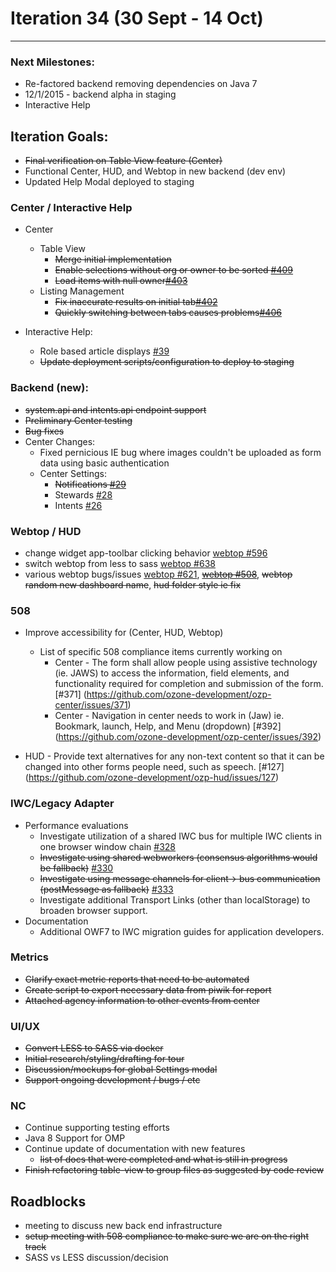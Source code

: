 # Iteration 34 (30 Sept - 14 Oct)

*** 
### Next Milestones:
* Re-factored backend removing dependencies on Java 7
* 12/1/2015 - backend alpha in staging  
* Interactive Help

## Iteration Goals:
* ~~Final verification on Table View feature (Center)~~
* Functional Center, HUD, and Webtop in new backend (dev env)
* Updated Help Modal deployed to staging

### Center / Interactive Help
* Center
  * Table View
    * ~~Merge initial implementation~~
    * ~~Enable selections without org or owner to be sorted [#409](https://github.com/ozone-development/ozp-center/issues/409)~~
    * ~~Load items with null owner[#403](https://github.com/ozone-development/ozp-center/issues/403)~~
  * Listing Management
    * ~~Fix inaccurate results on initial tab[#402](https://github.com/ozone-development/ozp-center/issues/402)~~
    * ~~Quickly switching between tabs causes problems[#406](https://github.com/ozone-development/ozp-center/issues/406)~~

* Interactive Help:
  * Role based article displays [#39](https://github.com/ozone-development/ozp-help/issues/39)
  * ~~Update deployment scripts/configuration to deploy to staging~~

### Backend (new):
* ~~system.api and intents.api endpoint support~~
* ~~Preliminary Center testing~~
* ~~Bug fixes~~
* Center Changes:
  * Fixed pernicious IE bug where images couldn't be uploaded as form data using basic authentication
  * Center Settings:
    * ~~Notifications [#29](https://github.com/ozone-development/ozp-backend/issues/29)~~
    * Stewards [#28](https://github.com/ozone-development/ozp-backend/issues/28)
    * Intents [#26](https://github.com/ozone-development/ozp-backend/issues/26)

### Webtop / HUD
* change widget app-toolbar clicking behavior [webtop #596](https://github.com/ozone-development/ozp-webtop/issues/596)
* switch webtop from less to sass [webtop #638](https://github.com/ozone-development/ozp-webtop/issues/638)
* various webtop bugs/issues [webtop #621](https://github.com/ozone-development/ozp-webtop/issues/621), ~~[webtop #508](https://github.com/ozone-development/ozp-webtop/issues/508)~~, ~~webtop random new dashboard name~~, ~~hud folder style ie fix~~

### 508
* Improve accessibility for (Center, HUD, Webtop)

  * List of specific 508 compliance items currently working on
    * Center - The form shall allow people using assistive technology (ie. JAWS) to access the information, field elements, and functionality required for completion and submission of the form. [#371] (https://github.com/ozone-development/ozp-center/issues/371)
    * Center - Navigation in center needs to work in (Jaw) ie. Bookmark, launch, Help, and Menu (dropdown)
[#392] (https://github.com/ozone-development/ozp-center/issues/392)

* HUD - Provide text alternatives for any non-text content so that it can be changed into other forms people need, such as speech. [#127] (https://github.com/ozone-development/ozp-hud/issues/127)


### IWC/Legacy Adapter
* Performance evaluations
    * Investigate utilization of a shared IWC bus for multiple IWC clients in one browser window chain [#328](https://github.com/ozone-development/ozp-iwc/issues/328)
    * ~~Investigate using shared webworkers (consensus algorithms would be fallback)~~ [#330](https://github.com/ozone-development/ozp-iwc/issues/330)
    * ~~Investigate using message channels for client-> bus communication (postMessage as fallback)~~ [#333](https://github.com/ozone-development/ozp-iwc/issues/3333)
    * Investigate additional Transport Links (other than localStorage) to broaden browser support.
* Documentation
    * Additional OWF7 to IWC migration guides for application developers.

### Metrics
* ~~Clarify exact metric reports that need to be automated~~
* ~~Create script to export necessary data from piwik for report~~
* ~~Attached agency information to other events from center~~

### UI/UX
* ~~Convert LESS to SASS via docker~~
* ~~Initial research/styling/drafting for tour~~
* ~~Discussion/mockups for global Settings modal~~
* ~~Support ongoing development / bugs / etc~~

### NC
* Continue supporting testing efforts
* Java 8 Support for OMP
* Continue update of documentation with new features
  * ~~list of docs that were completed and what is still in progress~~
* ~~Finish refactoring table-view to group files as suggested by code review~~
  
## Roadblocks
* meeting to discuss new back end infrastructure
* ~~setup meeting with 508 compliance to make sure we are on the right track~~
* SASS vs LESS discussion/decision 